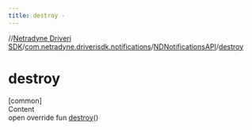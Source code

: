 ```yaml
---
title: destroy -
---
```

//[Netradyne Driveri SDK](../../index.md)/[com.netradyne.driverisdk.notifications](../index.md)/[NDNotificationsAPI](index.md)/[destroy](destroy.md)



# destroy  
[common]  
Content  
open override fun [destroy](destroy.md)()  



